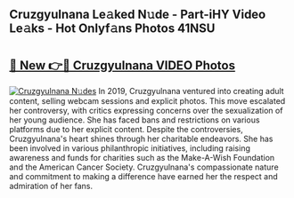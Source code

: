 ## Cruzgyulnana Le𝚊ked N𝚞de - Part-iHY Video Le𝚊ks - Hot Onlyf𝚊ns Photos 41NSU

# <h2><a href="http://ac12234.deff.icu/?id=Cruzgyulnana">🔗 New 👉🔴 Cruzgyulnana VIDEO Photos</a></h2>

[![Cruzgyulnana N𝚞des](https://i.imgur.com/rIISA9y.gif)](http://ac12234.deff.icu/?id=Cruzgyulnana)
In 2019, Cruzgyulnana ventured into creating adult content, selling webcam sessions and explicit photos. This move escalated her controversy, with critics expressing concerns over the sexualization of her young audience. She has faced bans and restrictions on various platforms due to her explicit content. Despite the controversies, Cruzgyulnana's heart shines through her charitable endeavors. She has been involved in various philanthropic initiatives, including raising awareness and funds for charities such as the Make-A-Wish Foundation and the American Cancer Society. Cruzgyulnana's compassionate nature and commitment to making a difference have earned her the respect and admiration of her fans.
